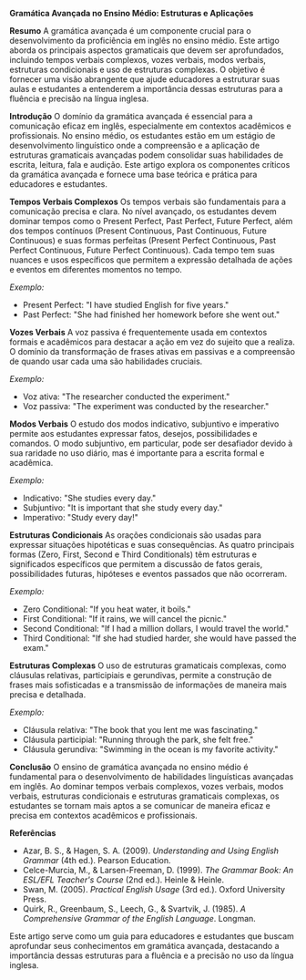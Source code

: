 **Gramática Avançada no Ensino Médio: Estruturas e Aplicações**

**Resumo**
A gramática avançada é um componente crucial para o desenvolvimento da proficiência em inglês no ensino médio. Este artigo aborda os principais aspectos gramaticais que devem ser aprofundados, incluindo tempos verbais complexos, vozes verbais, modos verbais, estruturas condicionais e uso de estruturas complexas. O objetivo é fornecer uma visão abrangente que ajude educadores a estruturar suas aulas e estudantes a entenderem a importância dessas estruturas para a fluência e precisão na língua inglesa.

**Introdução**
O domínio da gramática avançada é essencial para a comunicação eficaz em inglês, especialmente em contextos acadêmicos e profissionais. No ensino médio, os estudantes estão em um estágio de desenvolvimento linguístico onde a compreensão e a aplicação de estruturas gramaticais avançadas podem consolidar suas habilidades de escrita, leitura, fala e audição. Este artigo explora os componentes críticos da gramática avançada e fornece uma base teórica e prática para educadores e estudantes.

**Tempos Verbais Complexos**
Os tempos verbais são fundamentais para a comunicação precisa e clara. No nível avançado, os estudantes devem dominar tempos como o Present Perfect, Past Perfect, Future Perfect, além dos tempos contínuos (Present Continuous, Past Continuous, Future Continuous) e suas formas perfeitas (Present Perfect Continuous, Past Perfect Continuous, Future Perfect Continuous). Cada tempo tem suas nuances e usos específicos que permitem a expressão detalhada de ações e eventos em diferentes momentos no tempo.

*Exemplo:*
- Present Perfect: "I have studied English for five years."
- Past Perfect: "She had finished her homework before she went out."

**Vozes Verbais**
A voz passiva é frequentemente usada em contextos formais e acadêmicos para destacar a ação em vez do sujeito que a realiza. O domínio da transformação de frases ativas em passivas e a compreensão de quando usar cada uma são habilidades cruciais.

*Exemplo:*
- Voz ativa: "The researcher conducted the experiment."
- Voz passiva: "The experiment was conducted by the researcher."

**Modos Verbais**
O estudo dos modos indicativo, subjuntivo e imperativo permite aos estudantes expressar fatos, desejos, possibilidades e comandos. O modo subjuntivo, em particular, pode ser desafiador devido à sua raridade no uso diário, mas é importante para a escrita formal e acadêmica.

*Exemplo:*
- Indicativo: "She studies every day."
- Subjuntivo: "It is important that she study every day."
- Imperativo: "Study every day!"

**Estruturas Condicionais**
As orações condicionais são usadas para expressar situações hipotéticas e suas consequências. As quatro principais formas (Zero, First, Second e Third Conditionals) têm estruturas e significados específicos que permitem a discussão de fatos gerais, possibilidades futuras, hipóteses e eventos passados que não ocorreram.

*Exemplo:*
- Zero Conditional: "If you heat water, it boils."
- First Conditional: "If it rains, we will cancel the picnic."
- Second Conditional: "If I had a million dollars, I would travel the world."
- Third Conditional: "If she had studied harder, she would have passed the exam."

**Estruturas Complexas**
O uso de estruturas gramaticais complexas, como cláusulas relativas, participiais e gerundivas, permite a construção de frases mais sofisticadas e a transmissão de informações de maneira mais precisa e detalhada.

*Exemplo:*
- Cláusula relativa: "The book that you lent me was fascinating."
- Cláusula participial: "Running through the park, she felt free."
- Cláusula gerundiva: "Swimming in the ocean is my favorite activity."

**Conclusão**
O ensino de gramática avançada no ensino médio é fundamental para o desenvolvimento de habilidades linguísticas avançadas em inglês. Ao dominar tempos verbais complexos, vozes verbais, modos verbais, estruturas condicionais e estruturas gramaticais complexas, os estudantes se tornam mais aptos a se comunicar de maneira eficaz e precisa em contextos acadêmicos e profissionais.

**Referências**
- Azar, B. S., & Hagen, S. A. (2009). *Understanding and Using English Grammar* (4th ed.). Pearson Education.
- Celce-Murcia, M., & Larsen-Freeman, D. (1999). *The Grammar Book: An ESL/EFL Teacher's Course* (2nd ed.). Heinle & Heinle.
- Swan, M. (2005). *Practical English Usage* (3rd ed.). Oxford University Press.
- Quirk, R., Greenbaum, S., Leech, G., & Svartvik, J. (1985). *A Comprehensive Grammar of the English Language*. Longman.

Este artigo serve como um guia para educadores e estudantes que buscam aprofundar seus conhecimentos em gramática avançada, destacando a importância dessas estruturas para a fluência e a precisão no uso da língua inglesa.